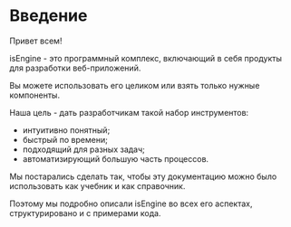 # Введение

Привет всем!

isEngine - это программный комплекс, включающий в себя продукты для разработки веб-приложений.

Вы можете использовать его целиком или взять только нужные компоненты.

Наша цель - дать разработчикам такой набор инструментов:

- интуитивно понятный;
- быстрый по времени;
- подходящий для разных задач;
- автоматизирующий большую часть процессов.

Мы постарались сделать так, чтобы эту документацию можно было использовать как учебник и как справочник.

Поэтому мы подробно описали isEngine во всех его аспектах, структурировано и с примерами кода.
